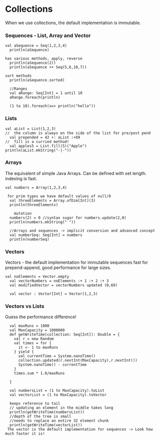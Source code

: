 # Collections

When we use collections, the default implementation is immutable. 

### Sequences - List, Array and Vector

```
val aSequence = Seq(1,2,3,4)
  println(aSequence)

has various methods, apply, reverse
  println(aSequence(2))
  println(aSequence ++ Seq(5,6,10,7))

sort methods
  println(aSequence.sorted)

  //Ranges
  val aRange: Seq[Int] = 1 until 10
  aRange.foreach(println)

  (1 to 10).foreach(x=> println("hello"))
```

### Lists

```
val aList = List(1,2,3)
//  the column is always on the side of the list for pre/post pend
  val prepended = 42 +: aList :+89
//  fill is a curried method!
  val apples5 = List.fill(5)("Apple")
println(aList.mkString("-|-"))
```

### Arrays

The equivalent of simple Java Arrays. Can be defined with set length. indexing is fast.

```
val numbers = Array(1,2,3,4)

 for prim types we have default values of null/0
  val threeElements = Array.ofDim[Int](3)
  println(threeElements)

    mutation
  numbers(2) = 0 //syntax sugar for numbers.update(2,0)
  println(numbers.mkString(" "))

  //Arrays and sequences -> implicit conversion and advanced concept
  val numberSeq: Seq[Int] = numbers
  println(numberSeq)
```

### Vectors

Vectors - the default implementation for immutable sequences 
fast for prepend-append, good performance for large sizes.


```
val noElements = Vector.empty
  val vectorNumbers = noElements :+ 1 :+ 2 :+ 3
  val modifiedVector = vectorNumbers updated (0,69)

  val vector : Vector[Int] = Vector(1,2,3)
```

### Vectors vs Lists

Guess the performance difference!

```
  val maxRuns = 1000
  val MaxCapacity = 1000000
  def getWriteTime(collection: Seq[Int]): Double = {
    val r = new Random
    val times = for {
      it <- 1 to maxRuns
    } yield {
      val currentTime = System.nanoTime()
      collection.updated(r.nextInt(MaxCapacity),r.nextInt())
      System.nanoTime() - currentTime
    }
    times.sum * 1.0/maxRuns

  }

  val numbersList = (1 to MaxCapacity).toList
  val vectorList = (1 to MaxCapacity).toVector

  keeps reference to tail
  // updating an element in the middle takes long
  println(getWriteTime(numbersList))
  //depth of the tree is small
  //needs to replace an entire 32 element chunk
  println(getWriteTime(vectorList))
 The vector is the default implementation for sequences -> Look how much faster it is!

```